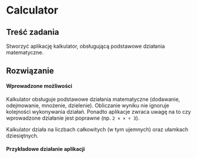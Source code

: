 # Calculator


## Treść zadania

Stworzyć aplikację kalkulator, obsługującą podstawowe działania matematyczne.


## Rozwiązanie

#### Wprowadzone możliwości

Kalkulator obsługuje podstawowe działania matematyczne (dodawanie, odejmowanie, mnożenie, dzielenie). 
Obliczanie wyniku nie ignoruje kolejności wykonywania działań. 
Ponadto aplikacje zwraca uwagę na to czy wprowadzone działanie jest poprawne (np. ` 2 × × ÷ 3 `).

Kalkulator działa na liczbach całkowitych (w tym ujemnych) oraz ułamkach dziesiętnych.


#### Przykładowe działanie aplikacji
